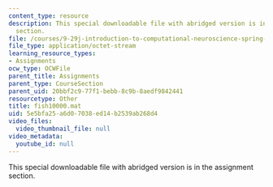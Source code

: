 ```yaml
---
content_type: resource
description: This special downloadable file with abridged version is in the assignment
  section.
file: /courses/9-29j-introduction-to-computational-neuroscience-spring-2004/5e5bfa25a6d07038ed14b2539ab268d4_fish10000.mat
file_type: application/octet-stream
learning_resource_types:
- Assignments
ocw_type: OCWFile
parent_title: Assignments
parent_type: CourseSection
parent_uid: 20bbf2c9-77f1-bebb-8c9b-8aedf9842441
resourcetype: Other
title: fish10000.mat
uid: 5e5bfa25-a6d0-7038-ed14-b2539ab268d4
video_files:
  video_thumbnail_file: null
video_metadata:
  youtube_id: null
---
```

This special downloadable file with abridged version is in the assignment section.


